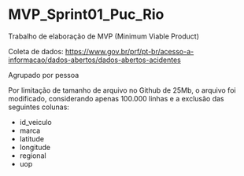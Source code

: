 # MVP_Sprint01_Puc_Rio
Trabalho de elaboração de MVP (Minimum Viable Product)

Coleta de dados: https://www.gov.br/prf/pt-br/acesso-a-informacao/dados-abertos/dados-abertos-acidentes
>
Agrupado por pessoa
>
Por limitação de tamanho de arquivo no Github de 25Mb, o arquivo foi modificado, considerando apenas 100.000 linhas e a exclusão das seguintes colunas:
- id_veiculo
- marca
- latitude
- longitude
- regional
- uop
